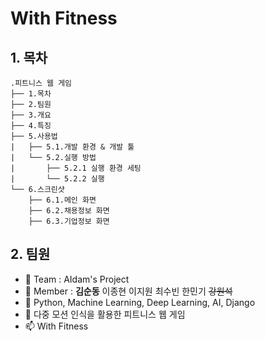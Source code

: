 # With Fitness

## 1. 목차
```
.피트니스 웹 게임
├── 1.목차
├── 2.팀원
├── 3.개요
├── 4.특징
├── 5.사용법
|   ├── 5.1.개발 환경 & 개발 툴
|   └── 5.2.실행 방법
|       ├── 5.2.1 실행 환경 세팅
|       └── 5.2.2 실행
└── 6.스크린샷
    ├── 6.1.메인 화면
    ├── 6.2.채용정보 화면
    ├── 6.3.기업정보 화면
```
## 2. 팀원
- 👋 Team    : AIdam's Project
- 👀 Member  : **김순동** 이종현 이지원 최수빈 한민기 ~~강원석~~ 
- 🌱 Python, Machine Learning, Deep Learning, AI, Django
- 💞️ 다중 모션 인식을 활용한 피트니스 웹 게임
- 📫 With Fitness

<!---
jonaheey/with-fit is a ✨ special ✨ repository because its `README.md` (this file) appears on your GitHub profile.
You can click the Preview link to take a look at your changes.
--->
